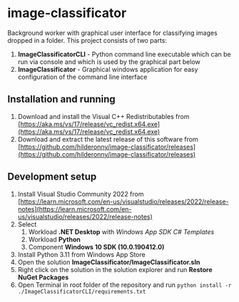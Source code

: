 # image-classificator

Background worker with graphical user interface for classifying images dropped in a folder. This project consists of two parts:

1. **ImageClassificatorCLI** - Python command line executable which can be run via console and which is used by the graphical part below
1. **ImageClassificator** - Graphical windows application for easy configuration of the command line interface

## Installation and running

1. Download and install the Visual C++ Redistributables from [https://aka.ms/vs/17/release/vc_redist.x64.exe](https://aka.ms/vs/17/release/vc_redist.x64.exe)
1. Download and extract the latest release of this software from [https://github.com/hilderonny/image-classificator/releases](https://github.com/hilderonny/image-classificator/releases)


## Development setup

1. Install Visual Studio Community 2022 from [https://learn.microsoft.com/en-us/visualstudio/releases/2022/release-notes](https://learn.microsoft.com/en-us/visualstudio/releases/2022/release-notes)
1. Select
	1. Workload **.NET Desktop** with *Windows App SDK C# Templates*
	1. Workload **Python**
	1. Component **Windows 10 SDK (10.0.190412.0)**
1. Install Python 3.11 from Windows App Store
1. Open the solution **ImageClassificator/ImageClassificator.sln**
1. Right click on the solution in the solution explorer and run **Restore NuGet Packages**
1. Open Terminal in root folder of the repository and run `python install -r ./ImageClassificatorCLI/requirements.txt`
